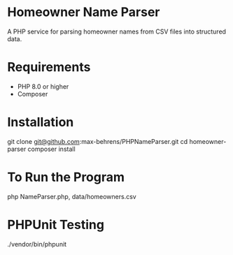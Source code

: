 # Homeowner Name Parser

A PHP service for parsing homeowner names from CSV files into structured data.

# Requirements
- PHP 8.0 or higher
- Composer

# Installation
git clone git@github.com:max-behrens/PHPNameParser.git
cd homeowner-parser
composer install

# To Run the Program
php NameParser.php, data/homeowners.csv

# PHPUnit Testing
./vendor/bin/phpunit